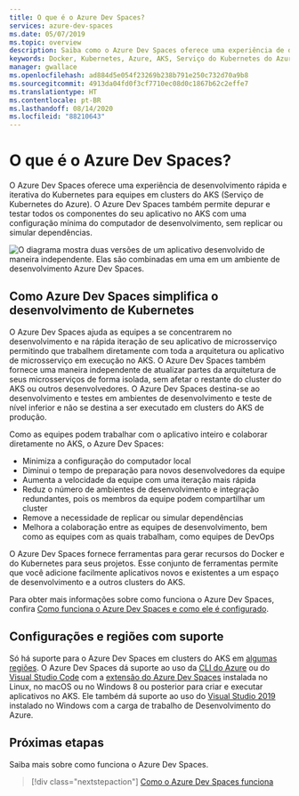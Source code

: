 ```yaml
---
title: O que é o Azure Dev Spaces?
services: azure-dev-spaces
ms.date: 05/07/2019
ms.topic: overview
description: Saiba como o Azure Dev Spaces oferece uma experiência de desenvolvimento rápida e iterativa do Kubernetes para equipes em clusters do Serviço de Kubernetes do Azure
keywords: Docker, Kubernetes, Azure, AKS, Serviço do Kubernetes do Azure, contêineres, kubectl, k8s
manager: gwallace
ms.openlocfilehash: ad884d5e054f23269b238b791e250c732d70a9b8
ms.sourcegitcommit: 4913da04fd0f3cf7710ec08d0c1867b62c2effe7
ms.translationtype: HT
ms.contentlocale: pt-BR
ms.lasthandoff: 08/14/2020
ms.locfileid: "88210643"
---
```

# <a name="what-is-azure-dev-spaces"></a>O que é o Azure Dev Spaces?

O Azure Dev Spaces oferece uma experiência de desenvolvimento rápida e iterativa do Kubernetes para equipes em clusters do AKS (Serviço de Kubernetes do Azure). O Azure Dev Spaces também permite depurar e testar todos os componentes do seu aplicativo no AKS com uma configuração mínima do computador de desenvolvimento, sem replicar ou simular dependências.

![O diagrama mostra duas versões de um aplicativo desenvolvido de maneira independente. Elas são combinadas em uma em um ambiente de desenvolvimento Azure Dev Spaces.](media/azure-dev-spaces/collaborate-graphic.gif)

## <a name="how-azure-dev-spaces-simplifies-kubernetes-development"></a>Como Azure Dev Spaces simplifica o desenvolvimento de Kubernetes

O Azure Dev Spaces ajuda as equipes a se concentrarem no desenvolvimento e na rápida iteração de seu aplicativo de microsserviço permitindo que trabalhem diretamente com toda a arquitetura ou aplicativo de microsserviço em execução no AKS. O Azure Dev Spaces também fornece uma maneira independente de atualizar partes da arquitetura de seus microsserviços de forma isolada, sem afetar o restante do cluster do AKS ou outros desenvolvedores. O Azure Dev Spaces destina-se ao desenvolvimento e testes em ambientes de desenvolvimento e teste de nível inferior e não se destina a ser executado em clusters do AKS de produção.

Como as equipes podem trabalhar com o aplicativo inteiro e colaborar diretamente no AKS, o Azure Dev Spaces:

* Minimiza a configuração do computador local
* Diminui o tempo de preparação para novos desenvolvedores da equipe
* Aumenta a velocidade da equipe com uma iteração mais rápida
* Reduz o número de ambientes de desenvolvimento e integração redundantes, pois os membros da equipe podem compartilhar um cluster
* Remove a necessidade de replicar ou simular dependências
* Melhora a colaboração entre as equipes de desenvolvimento, bem como as equipes com as quais trabalham, como equipes de DevOps

O Azure Dev Spaces fornece ferramentas para gerar recursos do Docker e do Kubernetes para seus projetos. Esse conjunto de ferramentas permite que você adicione facilmente aplicativos novos e existentes a um espaço de desenvolvimento e a outros clusters do AKS.

Para obter mais informações sobre como funciona o Azure Dev Spaces, confira [Como funciona o Azure Dev Spaces e como ele é configurado][how-dev-spaces-works].

## <a name="supported-regions-and-configurations"></a>Configurações e regiões com suporte

Só há suporte para o Azure Dev Spaces em clusters do AKS em [algumas regiões][supported-regions]. O Azure Dev Spaces dá suporte ao uso da [CLI do Azure](/cli/azure/install-azure-cli?view=azure-cli-latest) ou do [Visual Studio Code](https://code.visualstudio.com/download) com a [extensão do Azure Dev Spaces](https://marketplace.visualstudio.com/items?itemName=azuredevspaces.azds) instalada no Linux, no macOS ou no Windows 8 ou posterior para criar e executar aplicativos no AKS. Ele também dá suporte ao uso do [Visual Studio 2019](https://aka.ms/vsdownload?utm_source=mscom&utm_campaign=msdocs) instalado no Windows com a carga de trabalho de Desenvolvimento do Azure.

## <a name="next-steps"></a>Próximas etapas

Saiba mais sobre como funciona o Azure Dev Spaces.

> [!div class="nextstepaction"]
> [Como o Azure Dev Spaces funciona](how-dev-spaces-works.md)

[how-dev-spaces-works]: how-dev-spaces-works.md
[supported-regions]: https://azure.microsoft.com/global-infrastructure/services/?products=kubernetes-service
